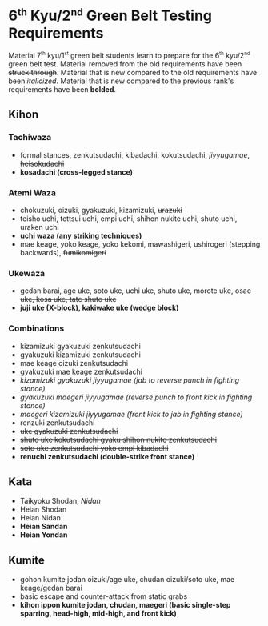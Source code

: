 <!-- markdownlint-disable no-inline-html -->
# 6<sup><small>th</small></sup> Kyu/2<sup><small>nd</small></sup> Green Belt Testing Requirements

Material 7<sup><small>th</small></sup> kyu/1<sup><small>st</small></sup> green belt students learn to prepare for
the 6<sup><small>th</small></sup> kyu/2<sup><small>nd</small></sup> green belt test.
Material removed from the old requirements have been ~~struck through~~.
Material that is new compared to the old requirements have been *italicized*.
Material that is new compared to the previous rank's requirements have been **bolded**.

## Kihon

### Tachiwaza

* formal stances, zenkutsudachi, kibadachi, kokutsudachi, *jiyyugamae*, ~~heisokudachi~~
* **kosadachi (cross-legged stance)**

### Atemi Waza

* chokuzuki, oizuki, gyakuzuki, kizamizuki, ~~urazuki~~
* teisho uchi, tettsui uchi, empi uchi, shihon nukite uchi, shuto uchi, uraken uchi
* **uchi waza (any striking techniques)**
* mae keage, yoko keage, yoko kekomi, mawashigeri, ushirogeri (stepping backwards), ~~fumikomigeri~~

### Ukewaza

* gedan barai, age uke, soto uke, uchi uke, shuto uke, morote uke, ~~osae uke, kosa uke, tate shuto uke~~
* **juji uke (X-block), kakiwake uke (wedge block)**

### Combinations

* kizamizuki gyakuzuki zenkutsudachi
* gyakuzuki kizamizuki zenkutsudachi
* mae keage oizuki zenkutsudachi
* gyakuzuki mae keage zenkutsudachi
* *kizamizuki gyakuzuki jiyyugamae (jab to reverse punch in fighting stance)*
* *gyakuzuki maegeri jiyyugamae (reverse punch to front kick in fighting stance)*
* *maegeri kizamizuki jiyyugamae (front kick to jab in fighting stance)*
* ~~renzuki zenkutsudachi~~
* ~~uke gyakuzuki zenkutsudachi~~
* ~~shuto uke kokutsudachi gyaku shihon nukite zenkutsudachi~~
* ~~soto uke zenkutsudachi yoko empi kibadachi~~
* **renuchi zenkutsudachi (double-strike front stance)**

## Kata

* Taikyoku Shodan, *Nidan*
* Heian Shodan
* Heian Nidan
* **Heian Sandan**
* **Heian Yondan**

## Kumite

* gohon kumite jodan oizuki/age uke, chudan oizuki/soto uke, mae keage/gedan barai
* basic escape and counter-attack from static grabs
* **kihon ippon kumite jodan, chudan, maegeri (basic single-step sparring, head-high, mid-high, and front kick)**
